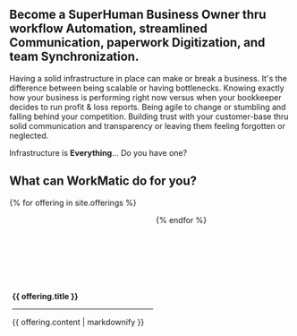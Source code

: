 <head>
<link href="assets/css/all.css" rel="stylesheet"> <!--load all styles -->
</head> 

## Become a SuperHuman Business Owner thru workflow Automation, streamlined Communication, paperwork Digitization, and team Synchronization.   

Having a solid infrastructure in place can make or break a business. It's the difference between being scalable or having bottlenecks. Knowing exactly how your business is performing right now versus when your bookkeeper decides to run profit & loss reports. Being agile to change or stumbling and falling behind your competition. Building trust with your customer-base thru solid communication and transparency or leaving them feeling forgotten or neglected.

Infrastructure is **Everything**... Do you have one?

## What can WorkMatic do for you?

{% for offering in site.offerings %}
  <div style="display: inline-block; width: 50%;  float:left; padding: 5px">
    <div style="height: 100px;"><i class="fas fa-{{ offering.icon }}  fa-6x center"></i></div><br>
    <span><p class="center"><b>{{ offering.title }}</b></p></span>
    <hr>
    <p>{{ offering.content | markdownify }}</p>
  </div>
{% endfor %}
